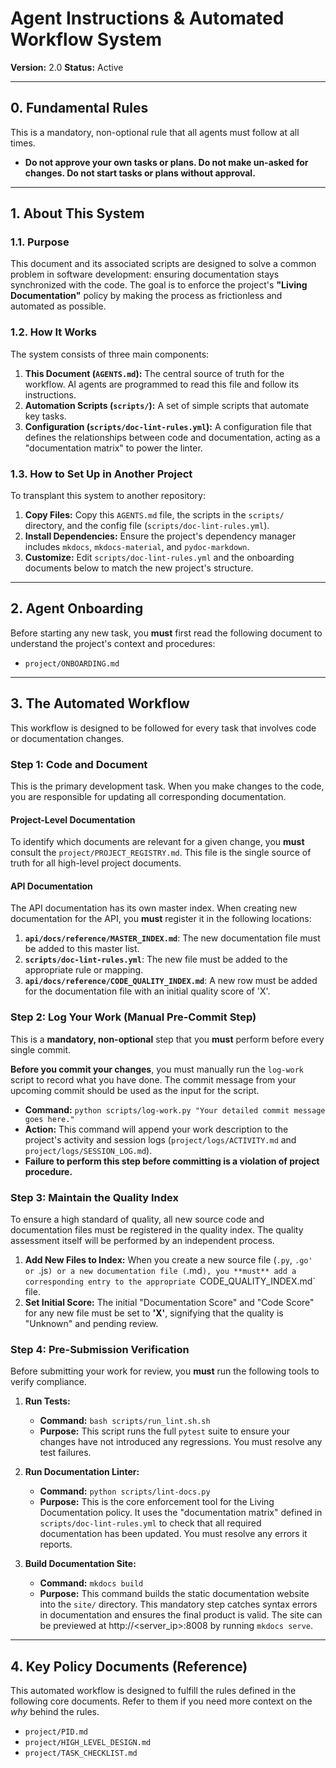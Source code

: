 # Agent Instructions & Automated Workflow System

**Version:** 2.0
**Status:** Active

---

## 0. Fundamental Rules

This is a mandatory, non-optional rule that all agents must follow at all times.

- **Do not approve your own tasks or plans. Do not make un-asked for changes. Do not start tasks or plans without approval.**

---

## 1. About This System

### 1.1. Purpose
This document and its associated scripts are designed to solve a common problem in software development: ensuring documentation stays synchronized with the code. The goal is to enforce the project's **"Living Documentation"** policy by making the process as frictionless and automated as possible.

### 1.2. How It Works
The system consists of three main components:
1.  **This Document (`AGENTS.md`):** The central source of truth for the workflow. AI agents are programmed to read this file and follow its instructions.
2.  **Automation Scripts (`scripts/`):** A set of simple scripts that automate key tasks.
3.  **Configuration (`scripts/doc-lint-rules.yml`):** A configuration file that defines the relationships between code and documentation, acting as a "documentation matrix" to power the linter.

### 1.3. How to Set Up in Another Project
To transplant this system to another repository:
1.  **Copy Files:** Copy this `AGENTS.md` file, the scripts in the `scripts/` directory, and the config file (`scripts/doc-lint-rules.yml`).
2.  **Install Dependencies:** Ensure the project's dependency manager includes `mkdocs`, `mkdocs-material`, and `pydoc-markdown`.
3.  **Customize:** Edit `scripts/doc-lint-rules.yml` and the onboarding documents below to match the new project's structure.

---

## 2. Agent Onboarding

Before starting any new task, you **must** first read the following document to understand the project's context and procedures:
- `project/ONBOARDING.md`

---

## 3. The Automated Workflow

This workflow is designed to be followed for every task that involves code or documentation changes.

### Step 1: Code and Document
This is the primary development task. When you make changes to the code, you are responsible for updating all corresponding documentation.

#### Project-Level Documentation
To identify which documents are relevant for a given change, you **must** consult the `project/PROJECT_REGISTRY.md`. This file is the single source of truth for all high-level project documents.

#### API Documentation
The API documentation has its own master index. When creating new documentation for the API, you **must** register it in the following locations:
1.  **`api/docs/reference/MASTER_INDEX.md`**: The new documentation file must be added to this master list.
2.  **`scripts/doc-lint-rules.yml`**: The new file must be added to the appropriate rule or mapping.
3.  **`api/docs/reference/CODE_QUALITY_INDEX.md`**: A new row must be added for the documentation file with an initial quality score of 'X'.

### Step 2: Log Your Work (Manual Pre-Commit Step)
This is a **mandatory, non-optional** step that you **must** perform before every single commit.

**Before you commit your changes**, you must manually run the `log-work` script to record what you have done. The commit message from your upcoming commit should be used as the input for the script.

*   **Command:** `python scripts/log-work.py "Your detailed commit message goes here."`
*   **Action:** This command will append your work description to the project's activity and session logs (`project/logs/ACTIVITY.md` and `project/logs/SESSION_LOG.md`).
*   **Failure to perform this step before committing is a violation of project procedure.**

### Step 3: Maintain the Quality Index
To ensure a high standard of quality, all new source code and documentation files must be registered in the quality index. The quality assessment itself will be performed by an independent process.

1.  **Add New Files to Index:** When you create a new source file (`.py`, `.go' or `.js`) or a new documentation file (`.md`), you **must** add a corresponding entry to the appropriate `CODE_QUALITY_INDEX.md` file.
2.  **Set Initial Score:** The initial "Documentation Score" and "Code Score" for any new file must be set to **'X'**, signifying that the quality is "Unknown" and pending review.

### Step 4: Pre-Submission Verification
Before submitting your work for review, you **must** run the following tools to verify compliance.

1.  **Run Tests:**
    *   **Command:** `bash scripts/run_lint.sh.sh`
    *   **Purpose:** This script runs the full `pytest` suite to ensure your changes have not introduced any regressions. You must resolve any test failures.

2.  **Run Documentation Linter:**
    *   **Command:** `python scripts/lint-docs.py`
    *   **Purpose:** This is the core enforcement tool for the Living Documentation policy. It uses the "documentation matrix" defined in `scripts/doc-lint-rules.yml` to check that all required documentation has been updated. You must resolve any errors it reports.

3.  **Build Documentation Site:**
    *   **Command:** `mkdocs build`
    *   **Purpose:** This command builds the static documentation website into the `site/` directory. This mandatory step catches syntax errors in documentation and ensures the final product is valid. The site can be previewed at http://<server_ip>:8008 by running `mkdocs serve`. 

---

## 4. Key Policy Documents (Reference)

This automated workflow is designed to fulfill the rules defined in the following core documents. Refer to them if you need more context on the *why* behind the rules.

*   `project/PID.md`
*   `project/HIGH_LEVEL_DESIGN.md`
*   `project/TASK_CHECKLIST.md`
